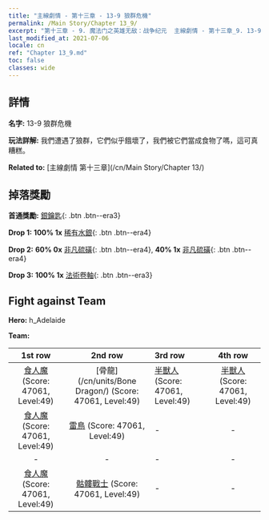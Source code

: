 ```yaml
---
title: "主線劇情 - 第十三章 - 13-9 狼群危機"
permalink: /Main Story/Chapter 13_9/
excerpt: "第十三章 - 9. 魔法门之英雄无敌：战争纪元  主線劇情 - 第十三章_9. 13-9 狼群危機"
last_modified_at: 2021-07-06
locale: cn
ref: "Chapter 13_9.md"
toc: false
classes: wide
---
```


## 詳情

 **名字:** 13-9 狼群危機

 **玩法詳解:** 我們遭遇了狼群，它們似乎餓壞了，我們被它們當成食物了嗎，這可真糟糕。

 **Related to:** [主線劇情 第十三章](/cn/Main Story/Chapter 13/)

## 掉落獎勵

 **首通獎勵:** [銀鑰匙](/cn/Items/con_693/){: .btn .btn--era3}

 **Drop 1:** **100% 1x** [稀有水銀](/cn/Items/mat_42/){: .btn .btn--era4}

 **Drop 2:** **60% 0x** [非凡硫磺](/cn/Items/mat_36/){: .btn .btn--era4}, **40% 1x** [非凡硫磺](/cn/Items/mat_36/){: .btn .btn--era4}

 **Drop 3:** **100% 1x** [法術卷軸](/cn/Items/con_694/){: .btn .btn--era3}


## Fight against Team
 **Hero:** h_Adelaide

 **Team:**


  | 1st row | 2nd row | 3rd row | 4th row |
  |:----:|:----:|:----|:----:|
  | [食人魔](/cn/units/Ogre/) (Score: 47061, Level:49)  | [骨龍](/cn/units/Bone Dragon/) (Score: 47061, Level:49)  | [半獸人](/cn/units/Orc/) (Score: 47061, Level:49)  | [半獸人](/cn/units/Orc/) (Score: 47061, Level:49)  |
  | [食人魔](/cn/units/Ogre/) (Score: 47061, Level:49)  | [雷鳥](/cn/units/Roc/) (Score: 47061, Level:49)  | - | - |
  | - | - | - | - |
  | [食人魔](/cn/units/Ogre/) (Score: 47061, Level:49)  | [骷髏戰士](/cn/units/Skeleton/) (Score: 47061, Level:49)  | - | - |


